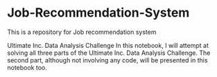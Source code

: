 # Job-Recommendation-System
This is a repository for Job recommendation system


Ultimate Inc. Data Analysis Challenge
In this notebook, I will attempt at solving all three parts of the Ultimate Inc. Data Analysis Challenge. 
The second part, although not involving any code, will be presented in this notebook too.
